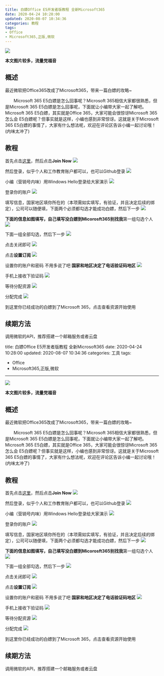 ```yaml
---
title: 白嫖Office E5开发者版教程 全新Microsoft365
date: 2020-04-24 10:28:00
updated: 2020-08-07 10:34:36
categories: 教程
tags:
- Office
- Microsoft365,正版,微软
---
```

![  ][1]

**本文图片较多，流量党福音**
## 概述 ##
最近微软把Office365改成了Microsoft365，带来一篇白嫖的攻略~

　　Microsoft 365 E5白嫖是怎么回事呢？Microsoft 365相信大家都很熟悉，但是Microsoft 365 E5白嫖是怎么回事呢，下面就让小编带大家一起了解吧。Microsoft 365 E5白嫖，其实就是Office 365，大家可能会很惊讶Microsoft 365怎么会 E5白嫖呢？但事实就是这样，小编也感到非常惊讶。这就是关于Microsoft 365 E5白嫖的事情了，大家有什么想法呢，欢迎在评论区告诉小编一起讨论哦！
(内味太冲了)

## 教程 ##
首先点击[这里][2]，然后点击**Join Now**
![  ][3]

然后登录，似乎个人和工作教育账户都可以，也可以Github登录
![  ][4]

小编（营销号内味）用Windows Hello登录给大家演示
![  ][5]

登录你的账户
![  ][6]

填写信息，国家地区填你所在的（本项需如实填写，有验证，并且决定后续的绑定），公司可以随便填，下面两个必须都勾选才能成功白嫖，然后下一步
![  ][7]

**下面的信息如图填写，自己填写没白嫖到Micorosft365别找我**第一组勾选个人
![  ][8]

下面一组全部勾选，然后下一步
![  ][9]

点击关闭即可
![  ][10]

点击**设置订阅**
![  ][11]

设置你的账户和密码 不用多说了吧 **国家和地区决定了电话验证码地区**
![  ][12]

手机上接收下验证码
![  ][13]

等待分配资源
![  ][14]

分配完成
![  ][15]

到这里你已经成功的白嫖到了Microsoft 365，点击查看资源开始使用

续期方法
----
调用微软的API，推荐搭建一个邮箱服务或者云盘

  [1]: https://cos.mbrjun.cn/IMGS/2020/08/07/oFFICE365.webp
  [2]: https://developer.microsoft.com/zh-cn/microsoft-365/dev-program
  [3]: https://cos.mbrjun.cn/IMGS/2020/08/07/JOINNOW.webp
  [4]: https://cos.mbrjun.cn/IMGS/2020/08/07/%E7%99%BB%E5%BD%95.webp
  [5]: https://cos.mbrjun.cn/IMGS/2020/08/07/hello.webp
  [6]: https://cos.mbrjun.cn/IMGS/2020/08/07/%E9%AA%8C%E8%AF%81.webp
  [7]: https://cos.mbrjun.cn/IMGS/2020/08/07/%E4%B8%A4%E9%A1%B9.webp
  [8]: https://cos.mbrjun.cn/IMGS/2020/08/07/%E9%80%89%E6%8B%A91.webp
  [9]: https://cos.mbrjun.cn/IMGS/2020/08/07/%E5%85%A8%E5%8B%BE.webp
  [10]: https://cos.mbrjun.cn/IMGS/2020/08/07/%E5%85%B3%E9%97%AD%E5%8D%B3%E5%8F%AF.webp
  [11]: https://cos.mbrjun.cn/IMGS/2020/08/07/%E8%AE%BE%E7%BD%AE%E8%AE%A2%E9%98%85.webp
  [12]: https://cos.mbrjun.cn/IMGS/2020/08/07/%E5%A1%AB%E5%86%99.webp
  [13]: https://cos.mbrjun.cn/IMGS/2020/08/07/%E9%AA%8C%E8%AF%81%E7%A0%81.webp
  [14]: https://cos.mbrjun.cn/IMGS/2020/08/07/%E7%AD%89%E5%BE%85.webp
  [15]: https://cos.mbrjun.cn/IMGS/2020/08/07/%E5%88%86%E9%85%8D%E5%AE%8C%E6%88%90.webp---
title: 白嫖Office E5开发者版教程 全新Microsoft365
date: 2020-04-24 10:28:00
updated: 2020-08-07 10:34:36
categories: 工具
tags:
- Office
- Microsoft365,正版,微软
---
![  ][1]

**本文图片较多，流量党福音**
## 概述 ##
最近微软把Office365改成了Microsoft365，带来一篇白嫖的攻略~

　　Microsoft 365 E5白嫖是怎么回事呢？Microsoft 365相信大家都很熟悉，但是Microsoft 365 E5白嫖是怎么回事呢，下面就让小编带大家一起了解吧。Microsoft 365 E5白嫖，其实就是Office 365，大家可能会很惊讶Microsoft 365怎么会 E5白嫖呢？但事实就是这样，小编也感到非常惊讶。这就是关于Microsoft 365 E5白嫖的事情了，大家有什么想法呢，欢迎在评论区告诉小编一起讨论哦！
(内味太冲了)

## 教程 ##
首先点击[这里][2]，然后点击**Join Now**
![  ][3]

然后登录，似乎个人和工作教育账户都可以，也可以Github登录
![  ][4]

小编（营销号内味）用Windows Hello登录给大家演示
![  ][5]

登录你的账户
![  ][6]

填写信息，国家地区填你所在的（本项需如实填写，有验证，并且决定后续的绑定），公司可以随便填，下面两个必须都勾选才能成功白嫖，然后下一步
![  ][7]

**下面的信息如图填写，自己填写没白嫖到Micorosft365别找我**第一组勾选个人
![  ][8]

下面一组全部勾选，然后下一步
![  ][9]

点击关闭即可
![  ][10]

点击**设置订阅**
![  ][11]

设置你的账户和密码 不用多说了吧 **国家和地区决定了电话验证码地区**
![  ][12]

手机上接收下验证码
![  ][13]

等待分配资源
![  ][14]

分配完成
![  ][15]

到这里你已经成功的白嫖到了Microsoft 365，点击查看资源开始使用

续期方法
----
调用微软的API，推荐搭建一个邮箱服务或者云盘

  [1]: https://cos.mbrjun.cn/IMGS/2020/08/07/oFFICE365.webp
  [2]: https://developer.microsoft.com/zh-cn/microsoft-365/dev-program
  [3]: https://cos.mbrjun.cn/IMGS/2020/08/07/JOINNOW.webp
  [4]: https://cos.mbrjun.cn/IMGS/2020/08/07/%E7%99%BB%E5%BD%95.webp
  [5]: https://cos.mbrjun.cn/IMGS/2020/08/07/hello.webp
  [6]: https://cos.mbrjun.cn/IMGS/2020/08/07/%E9%AA%8C%E8%AF%81.webp
  [7]: https://cos.mbrjun.cn/IMGS/2020/08/07/%E4%B8%A4%E9%A1%B9.webp
  [8]: https://cos.mbrjun.cn/IMGS/2020/08/07/%E9%80%89%E6%8B%A91.webp
  [9]: https://cos.mbrjun.cn/IMGS/2020/08/07/%E5%85%A8%E5%8B%BE.webp
  [10]: https://cos.mbrjun.cn/IMGS/2020/08/07/%E5%85%B3%E9%97%AD%E5%8D%B3%E5%8F%AF.webp
  [11]: https://cos.mbrjun.cn/IMGS/2020/08/07/%E8%AE%BE%E7%BD%AE%E8%AE%A2%E9%98%85.webp
  [12]: https://cos.mbrjun.cn/IMGS/2020/08/07/%E5%A1%AB%E5%86%99.webp
  [13]: https://cos.mbrjun.cn/IMGS/2020/08/07/%E9%AA%8C%E8%AF%81%E7%A0%81.webp
  [14]: https://cos.mbrjun.cn/IMGS/2020/08/07/%E7%AD%89%E5%BE%85.webp
  [15]: https://cos.mbrjun.cn/IMGS/2020/08/07/%E5%88%86%E9%85%8D%E5%AE%8C%E6%88%90.webp